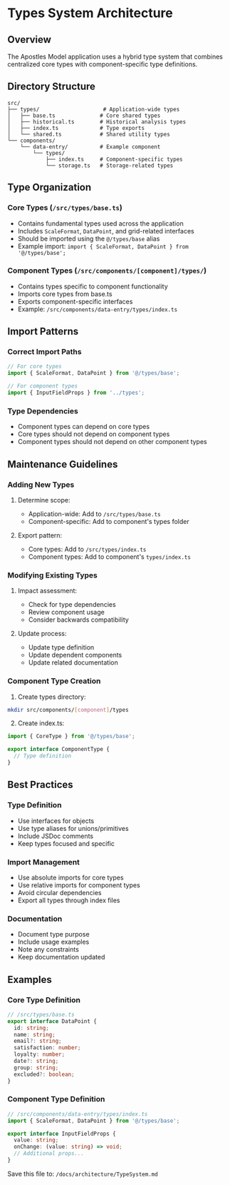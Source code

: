 # Types System Architecture

## Overview
The Apostles Model application uses a hybrid type system that combines centralized core types with component-specific type definitions.

## Directory Structure
```
src/
├── types/                    # Application-wide types
│   ├── base.ts              # Core shared types
│   ├── historical.ts        # Historical analysis types
│   ├── index.ts             # Type exports
│   └── shared.ts            # Shared utility types
└── components/
    └── data-entry/          # Example component
        └── types/
            ├── index.ts     # Component-specific types
            └── storage.ts   # Storage-related types
```

## Type Organization

### Core Types (`/src/types/base.ts`)
- Contains fundamental types used across the application
- Includes `ScaleFormat`, `DataPoint`, and grid-related interfaces
- Should be imported using the `@/types/base` alias
- Example import: `import { ScaleFormat, DataPoint } from '@/types/base';`

### Component Types (`/src/components/[component]/types/`)
- Contains types specific to component functionality
- Imports core types from base.ts
- Exports component-specific interfaces
- Example: `/src/components/data-entry/types/index.ts`

## Import Patterns

### Correct Import Paths
```typescript
// For core types
import { ScaleFormat, DataPoint } from '@/types/base';

// For component types
import { InputFieldProps } from '../types';
```

### Type Dependencies
- Component types can depend on core types
- Core types should not depend on component types
- Component types should not depend on other component types

## Maintenance Guidelines

### Adding New Types
1. Determine scope:
   - Application-wide: Add to `/src/types/base.ts`
   - Component-specific: Add to component's types folder

2. Export pattern:
   - Core types: Add to `/src/types/index.ts`
   - Component types: Add to component's `types/index.ts`

### Modifying Existing Types
1. Impact assessment:
   - Check for type dependencies
   - Review component usage
   - Consider backwards compatibility

2. Update process:
   - Update type definition
   - Update dependent components
   - Update related documentation

### Component Type Creation
1. Create types directory:
```bash
mkdir src/components/[component]/types
```

2. Create index.ts:
```typescript
import { CoreType } from '@/types/base';

export interface ComponentType {
  // Type definition
}
```

## Best Practices

### Type Definition
- Use interfaces for objects
- Use type aliases for unions/primitives
- Include JSDoc comments
- Keep types focused and specific

### Import Management
- Use absolute imports for core types
- Use relative imports for component types
- Avoid circular dependencies
- Export all types through index files

### Documentation
- Document type purpose
- Include usage examples
- Note any constraints
- Keep documentation updated

## Examples

### Core Type Definition
```typescript
// /src/types/base.ts
export interface DataPoint {
  id: string;
  name: string;
  email?: string;
  satisfaction: number;
  loyalty: number;
  date?: string;
  group: string;
  excluded?: boolean;
}
```

### Component Type Definition
```typescript
// /src/components/data-entry/types/index.ts
import { ScaleFormat, DataPoint } from '@/types/base';

export interface InputFieldProps {
  value: string;
  onChange: (value: string) => void;
  // Additional props...
}
```

Save this file to: `/docs/architecture/TypeSystem.md`